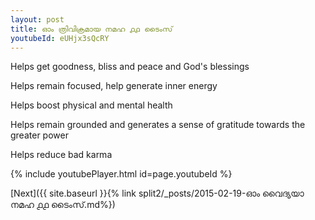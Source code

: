 ```yaml
---
layout: post
title: ഓം ത്രിവിക്രമായ നമഹ ൧൧ ടൈംസ്
youtubeId: eUHjx3sQcRY
---
```

 
 
Helps get goodness, bliss and peace and God's blessings
 
Helps remain focused, help generate inner energy 
 
Helps boost physical and mental health 
 
Helps remain grounded and generates a sense of gratitude towards the greater power 
 
Helps reduce bad karma
 
 
 
 


{% include youtubePlayer.html id=page.youtubeId %}
 
[Next]({{ site.baseurl }}{% link  split2/_posts/2015-02-19-ഓം വൈദ്യയാ നമഹ ൧൧ ടൈംസ്.md%})
 

